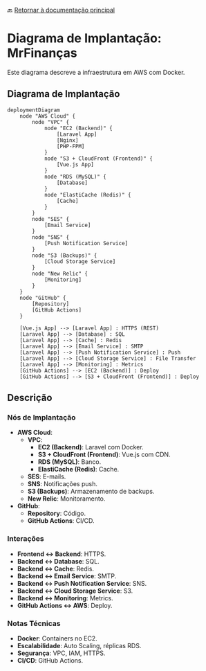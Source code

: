 🔙 [Retornar à documentação principal](../../README.md)

# Diagrama de Implantação: MrFinanças

Este diagrama descreve a infraestrutura em AWS com Docker.

## Diagrama de Implantação

```mermaid
deploymentDiagram
    node "AWS Cloud" {
        node "VPC" {
            node "EC2 (Backend)" {
                [Laravel App]
                [Nginx]
                [PHP-FPM]
            }
            node "S3 + CloudFront (Frontend)" {
                [Vue.js App]
            }
            node "RDS (MySQL)" {
                [Database]
            }
            node "ElastiCache (Redis)" {
                [Cache]
            }
        }
        node "SES" {
            [Email Service]
        }
        node "SNS" {
            [Push Notification Service]
        }
        node "S3 (Backups)" {
            [Cloud Storage Service]
        }
        node "New Relic" {
            [Monitoring]
        }
    }
    node "GitHub" {
        [Repository]
        [GitHub Actions]
    }

    [Vue.js App] --> [Laravel App] : HTTPS (REST)
    [Laravel App] --> [Database] : SQL
    [Laravel App] --> [Cache] : Redis
    [Laravel App] --> [Email Service] : SMTP
    [Laravel App] --> [Push Notification Service] : Push
    [Laravel App] --> [Cloud Storage Service] : File Transfer
    [Laravel App] --> [Monitoring] : Metrics
    [GitHub Actions] --> [EC2 (Backend)] : Deploy
    [GitHub Actions] --> [S3 + CloudFront (Frontend)] : Deploy
```

## Descrição

### Nós de Implantação

- **AWS Cloud**:
  - **VPC**:
    - **EC2 (Backend)**: Laravel com Docker.
    - **S3 + CloudFront (Frontend)**: Vue.js com CDN.
    - **RDS (MySQL)**: Banco.
    - **ElastiCache (Redis)**: Cache.
  - **SES**: E-mails.
  - **SNS**: Notificações push.
  - **S3 (Backups)**: Armazenamento de backups.
  - **New Relic**: Monitoramento.
- **GitHub**:
  - **Repository**: Código.
  - **GitHub Actions**: CI/CD.

### Interações

- **Frontend ↔ Backend**: HTTPS.
- **Backend ↔ Database**: SQL.
- **Backend ↔ Cache**: Redis.
- **Backend ↔ Email Service**: SMTP.
- **Backend ↔ Push Notification Service**: SNS.
- **Backend ↔ Cloud Storage Service**: S3.
- **Backend ↔ Monitoring**: Metrics.
- **GitHub Actions ↔ AWS**: Deploy.

### Notas Técnicas

- **Docker**: Containers no EC2.
- **Escalabilidade**: Auto Scaling, réplicas RDS.
- **Segurança**: VPC, IAM, HTTPS.
- **CI/CD**: GitHub Actions.
